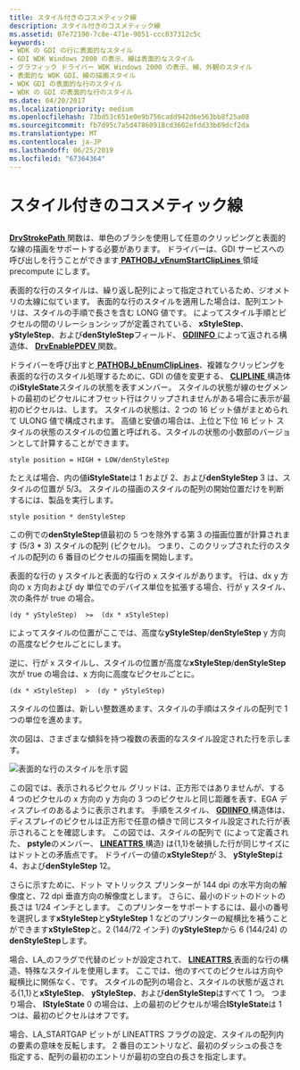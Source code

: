 ```yaml
---
title: スタイル付きのコスメティック線
description: スタイル付きのコスメティック線
ms.assetid: 07e72190-7c8e-471e-9851-ccc037312c5c
keywords:
- WDK の GDI の行に表面的なスタイル
- GDI WDK Windows 2000 の表示、線は表面的なスタイル
- グラフィック ドライバー WDK Windows 2000 の表示、線、外観のスタイル
- 表面的な WDK GDI、線の描画スタイル
- WDK GDI の表面的な行のスタイル
- WDK の GDI の表面的な行のスタイル
ms.date: 04/20/2017
ms.localizationpriority: medium
ms.openlocfilehash: 73bd53c651e0e9b756cadd942d6e563bb8f25a08
ms.sourcegitcommit: fb7d95c7a5d47860918cd3602efdd33b69dcf2da
ms.translationtype: MT
ms.contentlocale: ja-JP
ms.lasthandoff: 06/25/2019
ms.locfileid: "67364364"
---
```

# <a name="styled-cosmetic-lines"></a>スタイル付きのコスメティック線


## <span id="ddk_styled_cosmetic_lines_gg"></span><span id="DDK_STYLED_COSMETIC_LINES_GG"></span>


[ **DrvStrokePath** ](https://docs.microsoft.com/windows/desktop/api/winddi/nf-winddi-drvstrokepath)関数は、単色のブラシを使用して任意のクリッピングと表面的な線の描画をサポートする必要があります。 ドライバーは、GDI サービスへの呼び出しを行うことができます[ **PATHOBJ\_vEnumStartClipLines** ](https://docs.microsoft.com/windows/desktop/api/winddi/nf-winddi-pathobj_venumstartcliplines)領域 precompute にします。

表面的な行のスタイルは、繰り返し配列によって指定されているため、ジオメトリの太線に似ています。 表面的な行のスタイルを適用した場合は、配列エントリは、スタイルの手順で長さを含む LONG 値です。 によってスタイル手順とピクセルの間のリレーションシップが定義されている、 **xStyleStep**、 **yStyleStep**、および**denStyleStep**フィールド、 [ **GDIINFO** ](https://docs.microsoft.com/windows/desktop/api/winddi/ns-winddi-_gdiinfo)によって返される構造体、 [ **DrvEnablePDEV** ](https://docs.microsoft.com/windows/desktop/api/winddi/nf-winddi-drvenablepdev)関数。

ドライバーを呼び出すと[ **PATHOBJ\_bEnumClipLines**](https://docs.microsoft.com/windows/desktop/api/winddi/nf-winddi-pathobj_benumcliplines)、複雑なクリッピングを表面的な行のスタイル処理するために、GDI の値を変更する、 [ **CLIPLINE** ](https://docs.microsoft.com/windows/desktop/api/winddi/ns-winddi-_clipline)構造体の**iStyleState**スタイルの状態を表すメンバー。 スタイルの状態が線のセグメントの最初のピクセルにオフセット行はクリップされませんがある場合に表示が最初のピクセルは、します。 スタイルの状態は、2 つの 16 ビット値がまとめられて ULONG 値で構成されます。 高値と安値の場合は、上位と下位 16 ビット スタイルの状態のスタイルの位置と呼ばれる、スタイルの状態の小数部のバージョンとして計算することができます。

`
    style position = HIGH + LOW/denStyleStep
`

たとえば場合、内の値**iStyleState**は 1 および 2、および**denStyleStep** 3 は、スタイルの位置が 5/3。 スタイルの描画のスタイルの配列の開始位置だけを判断するには、製品を実行します。

`
    style position * denStyleStep
`

この例での**denStyleStep**値最初の 5 つを除外する第 3 の描画位置が計算されます (5/3 \* 3) スタイルの配列 (ピクセル)。 つまり、このクリップされた行のスタイルの配列の 6 番目のピクセルの描画を開始します。

表面的な行の y スタイルと表面的な行の x スタイルがあります。 行は、dx y 方向の x 方向および dy 単位でのデバイス単位を拡張する場合、行が y スタイル、次の条件が true の場合。

`
    (dy * yStyleStep)  >=  (dx * xStyleStep)
`

によってスタイルの位置がここでは、高度な**yStyleStep**/**denStyleStep** y 方向の高度なピクセルごとにします。

逆に、行が x スタイルし、スタイルの位置が高度な**xStyleStep**/**denStyleStep**次が true の場合は、x 方向に高度なピクセルごとに。

`
    (dx * xStyleStep)  >  (dy * yStyleStep)
`

スタイルの位置は、新しい整数進めます、スタイルの手順はスタイルの配列で 1 つの単位を進めます。

次の図は、さまざまな傾斜を持つ複数の表面的なスタイル設定された行を示します。

![表面的な行のスタイルを示す図](images/102-02.png)

この図では、表示されるピクセル グリッドは、正方形ではありませんが、する 4 つのピクセルの x 方向の y 方向の 3 つのピクセルと同じ距離を表す、EGA ディスプレイのあるように表示されます。 手順をスタイル、 [ **GDIINFO** ](https://docs.microsoft.com/windows/desktop/api/winddi/ns-winddi-_gdiinfo)構造体は、ディスプレイのピクセルは正方形で任意の傾きで同じスタイル設定された行が表示されることを確認します。 この図では、スタイルの配列で (によって定義された、 **pstyle**のメンバー、 [ **LINEATTRS** ](https://docs.microsoft.com/windows/desktop/api/winddi/ns-winddi-_lineattrs)構造) は{1,1}を破損した行が同じサイズにはドットとの矛盾点です。 ドライバーの値の**xStyleStep**が 3、 **yStyleStep**は 4、および**denStyleStep** 12。

さらに示すために、ドット マトリックス プリンターが 144 dpi の水平方向の解像度と、72 dpi 垂直方向の解像度とします。 さらに、最小のドットのドットの長さは 1/24 インチとします。 このプリンターをサポートするには、最小の番号を選択します**xStyleStep**と**yStyleStep** 1 などのプリンターの縦横比を補うことができます**xStyleStep**と。2 (144/72 インチ) の**yStyleStep**から 6 (144/24) の**denStyleStep**します。

場合、LA\_のフラグで代替のビットが設定されて、 [ **LINEATTRS** ](https://docs.microsoft.com/windows/desktop/api/winddi/ns-winddi-_lineattrs)表面的な行の構造、特殊なスタイルを使用します。 ここでは、他のすべてのピクセルは方向や縦横比に関係なく、です。 スタイルの配列の場合と、スタイルの状態が返される{1,1}と**xStyleStep**、 **yStyleStep**、および**denStyleStep**はすべて 1 つ。 つまり場合、 **lStyleState** 0 の場合は、上の最初のピクセルが場合**lStyleState**は 1 つは、最初のピクセルはオフです。

場合、LA\_STARTGAP ビットが LINEATTRS フラグの設定、スタイルの配列内の要素の意味を反転します。 2 番目のエントリなど、最初のダッシュの長さを指定する、配列の最初のエントリが最初の空白の長さを指定します。

 

 





